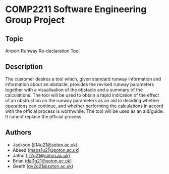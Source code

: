 # COMP2211 Software Engineering Group Project

## Topic

Airport Runway Re-declaration Tool

## Description

The customer desires a tool which, given standard runway information and information about an obstacle, provides the
revised runway parameters together with a visualisation of the obstacle and a summary of the calculations. The tool will
be used to obtain a rapid indication of the effect of an obstruction on the runway parameters as an aid to deciding
whether operations can continue, and whether performing the calculations in accord with the official process is
worthwhile. The tool will be used as an aid/guide. It cannot replace the official process.

## Authors

- Jackson   (jl14u21@soton.ac.uk)
- Abeed     (mabs1u21@soton.ac.uk)
- Jathu     (jr2g21@soton.ac.uk)
- Brian     (dal1g21@soton.ac.uk)
- Geeth     (gv2g21@soton.ac.uk)